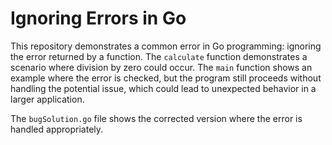 # Ignoring Errors in Go

This repository demonstrates a common error in Go programming: ignoring the error returned by a function.  The `calculate` function demonstrates a scenario where division by zero could occur.  The `main` function shows an example where the error is checked, but the program still proceeds without handling the potential issue, which could lead to unexpected behavior in a larger application.

The `bugSolution.go` file shows the corrected version where the error is handled appropriately.